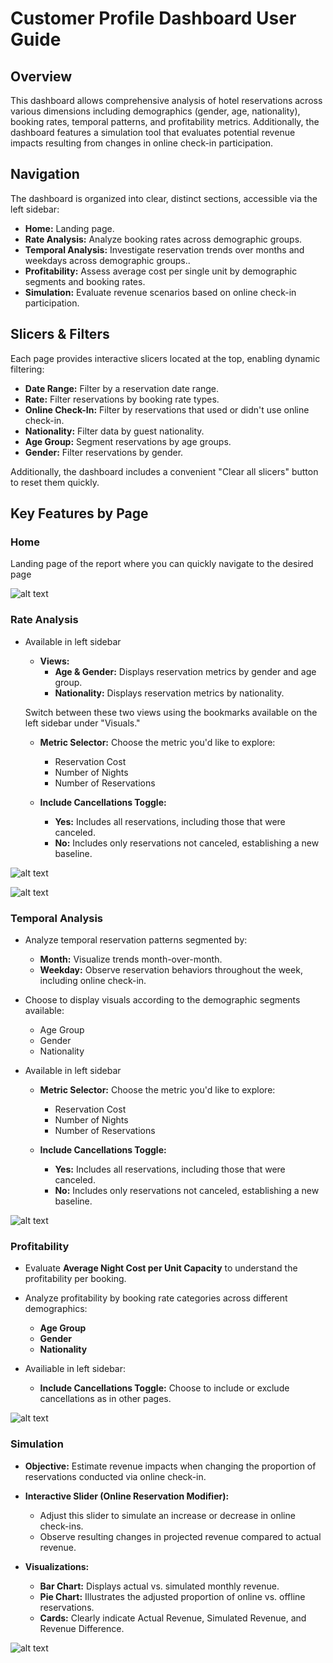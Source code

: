 # Customer Profile Dashboard User Guide

## Overview

This dashboard allows comprehensive analysis of hotel reservations across various dimensions including demographics (gender, age, nationality), booking rates, temporal patterns, and profitability metrics. Additionally, the dashboard features a simulation tool that evaluates potential revenue impacts resulting from changes in online check-in participation.


## Navigation

The dashboard is organized into clear, distinct sections, accessible via the left sidebar:

- **Home:** Landing page.
- **Rate Analysis:** Analyze booking rates across demographic groups.
- **Temporal Analysis:** Investigate reservation trends over months and weekdays across demographic groups..
- **Profitability:** Assess average cost per single unit by demographic segments and booking rates.
- **Simulation:** Evaluate revenue scenarios based on online check-in participation.

## Slicers & Filters

Each page provides interactive slicers located at the top, enabling dynamic filtering:

- **Date Range:** Filter by a reservation date range.
- **Rate:** Filter reservations by booking rate types.
- **Online Check-In:** Filter by reservations that used or didn't use online check-in.
- **Nationality:** Filter data by guest nationality.
- **Age Group:** Segment reservations by age groups.
- **Gender:** Filter reservations by gender.

Additionally, the dashboard includes a convenient "Clear all slicers" button to reset them quickly.

## Key Features by Page

### Home

Landing page of the report where you can quickly navigate to the desired page

![alt text](images/home.png)


### Rate Analysis

- Available in left sidebar

    - **Views:**
        - **Age & Gender:** Displays reservation metrics by gender and age group.
        - **Nationality:** Displays reservation metrics by nationality.

    Switch between these two views using the bookmarks available on the left sidebar under "Visuals."

    - **Metric Selector:**
    Choose the metric you'd like to explore:
        - Reservation Cost
        - Number of Nights
        - Number of Reservations

    - **Include Cancellations Toggle:**
        - **Yes:** Includes all reservations, including those that were canceled.
        - **No:** Includes only reservations not canceled, establishing a new baseline.

![alt text](images/rate_analysis_age&gender_view.png)

![alt text](images/rate_analysis_nationality_view.png)

### Temporal Analysis

- Analyze temporal reservation patterns segmented by:
  - **Month:** Visualize trends month-over-month.
  - **Weekday:** Observe reservation behaviors throughout the week, including online check-in.

- Choose to display visuals according to the demographic segments available:
  - Age Group
  - Gender
  - Nationality

- Available in left sidebar
    - **Metric Selector:**
    Choose the metric you'd like to explore:
        - Reservation Cost
        - Number of Nights
        - Number of Reservations

    - **Include Cancellations Toggle:**
        - **Yes:** Includes all reservations, including those that were canceled.
        - **No:** Includes only reservations not canceled, establishing a new baseline.

![alt text](images/temporal_analysis.png)

### Profitability

- Evaluate **Average Night Cost per Unit Capacity** to understand the profitability per booking.

- Analyze profitability by booking rate categories across different demographics:
  - **Age Group**
  - **Gender**
  - **Nationality**

- Availiable in left sidebar:
    - **Include Cancellations Toggle:**
    Choose to include or exclude cancellations as in other pages.

![alt text](images/profitability.png)

### Simulation


- **Objective:** Estimate revenue impacts when changing the proportion of reservations conducted via online check-in.

- **Interactive Slider (Online Reservation Modifier):**
  - Adjust this slider to simulate an increase or decrease in online check-ins.
  - Observe resulting changes in projected revenue compared to actual revenue.

- **Visualizations:**
  - **Bar Chart:** Displays actual vs. simulated monthly revenue.
  - **Pie Chart:** Illustrates the adjusted proportion of online vs. offline reservations.
  - **Cards:** Clearly indicate Actual Revenue, Simulated Revenue, and Revenue Difference.

![alt text](images/simulation.png)

